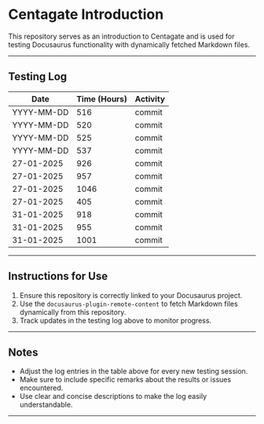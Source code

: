 # Centagate Introduction

This repository serves as an introduction to Centagate and is used for testing Docusaurus functionality with dynamically fetched Markdown files.

---

## Testing Log

| **Date**       | **Time (Hours)** | **Activity**                                  |
|-----------------|------------------|-----------------------------------------------|
| YYYY-MM-DD      | 516              | commit                                       |
| YYYY-MM-DD      | 520              | commit                                       |
| YYYY-MM-DD      | 525              | commit                                       |
| YYYY-MM-DD      | 537              | commit                                       |
| 27-01-2025      | 926              | commit                                       |
| 27-01-2025      | 957              | commit                                       |
| 27-01-2025      | 1046              | commit                                       |
| 27-01-2025      | 405              | commit                                       |
| 31-01-2025      | 918              | commit                                       |
| 31-01-2025      | 955              | commit                                       |
| 31-01-2025      | 1001              | commit                                       |


---

## Instructions for Use
1. Ensure this repository is correctly linked to your Docusaurus project.
2. Use the `docusaurus-plugin-remote-content` to fetch Markdown files dynamically from this repository.
3. Track updates in the testing log above to monitor progress.

---

## Notes
- Adjust the log entries in the table above for every new testing session.
- Make sure to include specific remarks about the results or issues encountered.
- Use clear and concise descriptions to make the log easily understandable.

---

